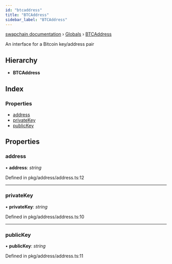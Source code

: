 ```yaml
---
id: "btcaddress"
title: "BTCAddress"
sidebar_label: "BTCAddress"
---
```


[swapchain documentation](../index.md) › [Globals](../globals.md) › [BTCAddress](btcaddress.md)

An interface for a Bitcoin key/address pair

## Hierarchy

- **BTCAddress**

## Index

### Properties

- [address](btcaddress.md#address)
- [privateKey](btcaddress.md#privatekey)
- [publicKey](btcaddress.md#publickey)

## Properties

### address

• **address**: _string_

Defined in pkg/address/address.ts:12

---

### privateKey

• **privateKey**: _string_

Defined in pkg/address/address.ts:10

---

### publicKey

• **publicKey**: _string_

Defined in pkg/address/address.ts:11
